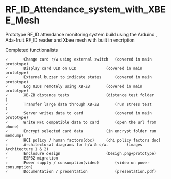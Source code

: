 # RF_ID_Attendance_system_with_XBEE_Mesh
Prototype RF_ID attendance monitoring  system build using the  Arduino , 
Ada-fruit RF_ID reader and Xbee mesh with built in encription

Completed functionalists 

	✓		Change card r/w using external switch	(covered in main prototype)	
	✓		Display card UID on LCD				(covered in main prototype)	
	✓		External buzzer to indicate states		(covered in main prototype)
	✓		Log UIDs remotely using XB-ZB		(covered in main prototype)
	✓		XB-ZB distance tests				(distance test folder		)		
	✓		Transfer large data through XB-ZB		(run stress test 			)
	✓		Server writes data to card				(covered in main prototype)		
	✓		Write NFC compatible data to card		(open the url from phone)
	✓		Encrypt selected card data			(in encrypt folder run memdump)		
	✓		HCI policy / human factors(doc)		(chi policy factors doc)	
	✓		Architectural diagrams for h/w & s/w.        (images Architecture 1 & 2)
	✓		Enclosure design					(Desigh.png+prototype)
	◦		ESP32 migration				
	✓		Power supply / consumption(video)		(video on power consumption)	
	✓		Documentation / presentation			(presentation.pdf)				

